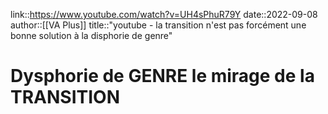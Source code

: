 link::https://www.youtube.com/watch?v=UH4sPhuR79Y
date::2022-09-08
author::[[VA Plus]]
title::"youtube - la transition n'est pas forcément une bonne solution à la disphorie de genre"
# Dysphorie de GENRE  le mirage de la TRANSITION



